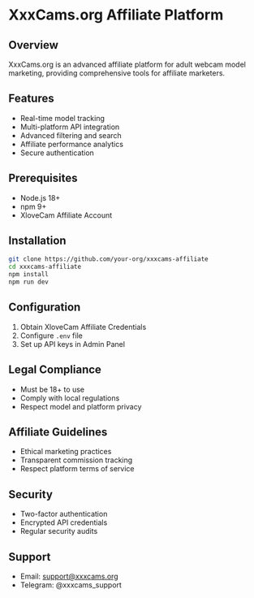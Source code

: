 # XxxCams.org Affiliate Platform

## Overview
XxxCams.org is an advanced affiliate platform for adult webcam model marketing, providing comprehensive tools for affiliate marketers.

## Features
- Real-time model tracking
- Multi-platform API integration
- Advanced filtering and search
- Affiliate performance analytics
- Secure authentication

## Prerequisites
- Node.js 18+
- npm 9+
- XloveCam Affiliate Account

## Installation
```bash
git clone https://github.com/your-org/xxxcams-affiliate
cd xxxcams-affiliate
npm install
npm run dev
```

## Configuration
1. Obtain XloveCam Affiliate Credentials
2. Configure `.env` file
3. Set up API keys in Admin Panel

## Legal Compliance
- Must be 18+ to use
- Comply with local regulations
- Respect model and platform privacy

## Affiliate Guidelines
- Ethical marketing practices
- Transparent commission tracking
- Respect platform terms of service

## Security
- Two-factor authentication
- Encrypted API credentials
- Regular security audits

## Support
- Email: support@xxxcams.org
- Telegram: @xxxcams_support
```
